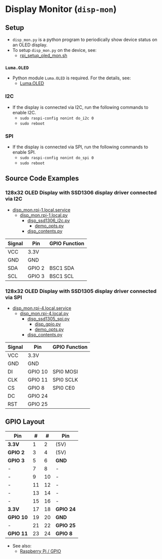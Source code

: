 # Display Monitor (`disp-mon`)

## Setup

- `disp_mon.py` is a python program to periodically show device status on an OLED display.
- To setup `disp_mon.py` on the device, see:
  - [rpi_setup_oled_mon.sh](../../rpi_setup_oled_mon.sh)

### `Luma.OLED`

- Python module `Luma.OLED` is required. For the details, see:
  - [Luma.OLED](<luma.oled.md>)

### I2C

- If the display is connected via I2C, run the following commands to enable I2C.
  - `sudo raspi-config nonint do_i2c 0`
  - `sudo reboot`

### SPI

- If the display is connected via SPI, run the following commands to enable SPI.
  - `sudo raspi-config nonint do_spi 0`
  - `sudo reboot`

## Source Code Examples

### 128x32 OLED Display with SSD1306 display driver connected via I2C

- [disp_mon.rpi-1.local.service](disp_mon.rpi-1.local.service)
  - [disp_mon.rpi-1.local.py](disp_mon.rpi-1.local.py)
    - [disp_ssd1306_i2c.py](<disp_ssd1306_i2c.py>)
      - [demo_opts.py](<demo_opts.py>)
    - [disp_contents.py](<disp_contents.py>)

| Signal | Pin    | GPIO Function |
|--------|--------|---------------|
| VCC    | 3.3V   |               |
| GND    | GND    |               |
| SDA    | GPIO 2 | BSC1 SDA      |
| SCL    | GPIO 3 | BSC1 SCL      |

### 128x32 OLED Display with SSD1305 display driver connected via SPI

- [disp_mon.rpi-4.local.service](disp_mon.rpi-4.local.service)
  - [disp_mon.rpi-4.local.py](disp_mon.rpi-4.local.py)
    - [disp_ssd1305_spi.py](<disp_ssd1305_spi.py>)
      - [disp_gpio.py](<disp_gpio.py>)
      - [demo_opts.py](<demo_opts.py>)
    - [disp_contents.py](<disp_contents.py>)

| Signal | Pin     | GPIO Function |
|--------|---------|---------------|
| VCC    | 3.3V    |               |
| GND    | GND     |               |
| DI     | GPIO 10 | SPI0 MOSI     |
| CLK    | GPIO 11 | SPI0 SCLK     |
| CS     | GPIO 8  | SPI0 CE0      |
| DC     | GPIO 24 |               |
| RST    | GPIO 25 |               |

## GPIO Layout

| Pin         | #  | #  | Pin |
|-------------|----|----|-----|
| **3.3V**    | 1  | 2  | (5V) |
| **GPIO 2**  | 3  | 4  | (5V) |
| **GPIO 3**  | 5  | 6  | **GND** |
| -           | 7  | 8  | -   |
| -           | 9  | 10 | -   |
| -           | 11 | 12 | -   |
| -           | 13 | 14 | -   |
| -           | 15 | 16 | -   |
| **3.3V**    | 17 | 18 | **GPIO 24** |
| **GPIO 10** | 19 | 20 | **GND** |
| -           | 21 | 22 | **GPIO 25** |
| **GPIO 11** | 23 | 24 | **GPIO 8** |

- See also:
  - [Raspberry Pi / GPIO](<../../Raspberry Pi/gpio.md>)
